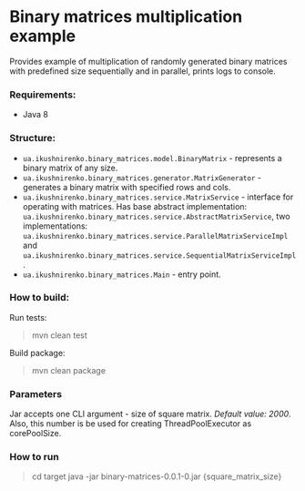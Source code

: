 # Binary matrices multiplication example

Provides example of multiplication of randomly generated binary matrices
with predefined size sequentially and in parallel, prints logs to console.

### Requirements: 
- Java 8

### Structure: 
- `ua.ikushnirenko.binary_matrices.model.BinaryMatrix` - represents a binary matrix of any size.
- `ua.ikushnirenko.binary_matrices.generator.MatrixGenerator` - generates a binary matrix with specified rows and cols.  
- `ua.ikushnirenko.binary_matrices.service.MatrixService` - interface for operating with matrices. 
   Has base abstract implementation: `ua.ikushnirenko.binary_matrices.service.AbstractMatrixService`, 
   two implementations: `ua.ikushnirenko.binary_matrices.service.ParallelMatrixServiceImpl` and 
   `ua.ikushnirenko.binary_matrices.service.SequentialMatrixServiceImpl`.    
- `ua.ikushnirenko.binary_matrices.Main` - entry point.

### How to build: 
Run tests:
> mvn clean test

Build package:
> mvn clean package

### Parameters
Jar accepts one CLI argument - size of square matrix. _Default value: 2000_.
Also, this number is be used for creating ThreadPoolExecutor as corePoolSize.

### How to run
> cd target
> java -jar binary-matrices-0.0.1-0.jar {square_matrix_size}